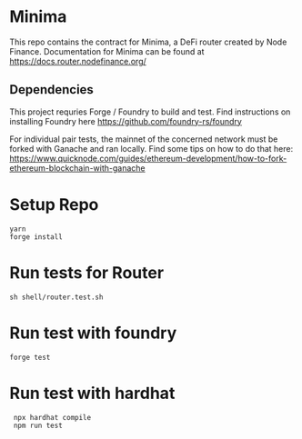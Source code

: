 # Minima

This repo contains the contract for Minima, a DeFi router created by Node Finance.  Documentation for Minima can be found at https://docs.router.nodefinance.org/

## Dependencies
This project requries Forge / Foundry to build and test.  Find instructions on installing Foundry here https://github.com/foundry-rs/foundry

For individual pair tests, the mainnet of the concerned network must be forked with Ganache and ran locally. Find some tips on how to do that here: https://www.quicknode.com/guides/ethereum-development/how-to-fork-ethereum-blockchain-with-ganache

# Setup Repo
```
yarn
forge install
```

# Run tests for Router
```
sh shell/router.test.sh
```

# Run test with foundry

```
forge test
```

# Run test with hardhat

``` 
 npx hardhat compile
 npm run test 
 ```

